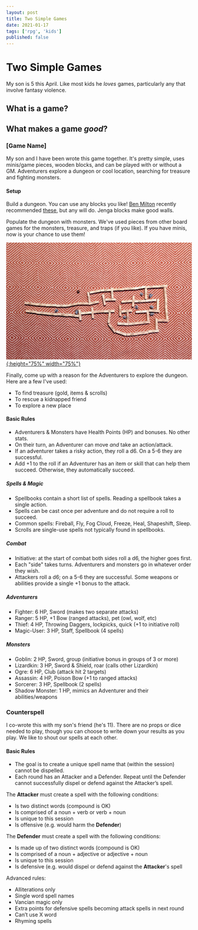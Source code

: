 ```yaml
---
layout: post
title: Two Simple Games
date: 2021-01-17
tags: ['rpg', 'kids']
published: false
---
```


# Two Simple Games
My son is 5 this April. Like most kids he _loves_ games, particularly any that involve fantasy violence.

## What is a game?

## What makes a game _good_?

### [Game Name]
My son and I have been wrote this game together. It's pretty simple, uses minis/game pieces, wooden blocks, and can be played with or without a GM. Adventurers explore a dungeon or cool location, searching for treasure and fighting monsters.

#### Setup
Build a dungeon. You can use any blocks you like! [Ben Milton](https://www.youtube.com/watch?v=fQ-ccPthhDY) recently recommended [these](https://www.amazon.com/gp/product/B00XV13FQG), but any will do. Jenga blocks make good walls.

Populate the dungeon with monsters. We've used pieces from other board games for the monsters, treasure, and traps (if you like). If you have minis, now is your chance to use them!

[![Alt text](/img/a-simple-game/a-simple-game-1.jpg "click to embiggen"){:height="75%" width="75%"}](/img/a-simple-game/a-simple-game-1.jpg)

Finally, come up with a reason for the Adventurers to explore the dungeon. Here are a few I've used:
- To find treasure (gold, items & scrolls)
- To rescue a kidnapped friend
- To explore a new place

#### Basic Rules
- Adventurers & Monsters have Health Points (HP) and bonuses. No other stats.
- On their turn, an Adventurer can move _and_ take an action/attack.
- If an adventurer takes a risky action, they roll a d6. On a 5-6 they are successful.
- Add +1 to the roll if an Adventurer has an item or skill that can help them succeed. Otherwise, they automatically succeed.

##### Spells & Magic
- Spellbooks contain a short list of spells. Reading a spellbook takes a single action.
- Spells can be cast once per adventure and do not require a roll to succeed.
- Common spells: Fireball, Fly, Fog Cloud, Freeze, Heal, Shapeshift, Sleep.  
- Scrolls are single-use spells not typically found in spellbooks.  

##### Combat
- Initiative: at the start of combat both sides roll a d6, the higher goes first.
- Each "side" takes turns. Adventurers and monsters go in whatever order they wish.
- Attackers roll a d6; on a 5-6 they are successful. Some weapons or abilities provide a single +1 bonus to the attack.

##### Adventurers
- Fighter: 6 HP, Sword (makes two separate attacks)
- Ranger: 5 HP, +1 Bow (ranged attacks), pet (owl, wolf, etc)
- Thief: 4 HP, Throwing Daggers, lockpicks, quick (+1 to initiative roll)
- Magic-User: 3 HP, Staff, Spellbook (4 spells)

##### Monsters
- Goblin: 2 HP, Sword, group (initiative bonus in groups of 3 or more)
- Lizardkin: 3 HP, Sword & Shield, roar (calls other Lizardkin)
- Ogre: 6 HP, Club (attack hit 2 targets)
- Assassin: 4 HP, Poison Bow (+1 to ranged attacks)
- Sorcerer: 3 HP, Spellbook (2 spells)
- Shadow Monster: 1 HP, mimics an Adventurer and their abilities/weapons

### Counterspell
I co-wrote this with my son's friend (he's 11). There are no props or dice needed to play, though you can choose to write down your results as you play. We like to shout our spells at each other.

#### Basic Rules
- The goal is to create a unique spell name that (within the session) cannot be dispelled.
- Each round has an Attacker and a Defender. Repeat until the Defender cannot successfully dispel or defend against the Attacker’s spell.

The **Attacker** must create a spell with the following conditions:
- Is two distinct words (compound is OK)
- Is comprised of a noun + verb or verb + noun
- Is unique to this session
- Is offensive (e.g. would harm the **Defender**)

The **Defender** must create a spell with the following conditions:
- Is made up of two distinct words (compound is OK)
- Is comprised of a noun + adjective or adjective + noun
- Is unique to this session
- Is defensive (e.g. would dispel or defend against the **Attacker**'s spell

Advanced rules:
- Alliterations only
- Single word spell names
- Vancian magic only
- Extra points for defensive spells becoming attack spells in next round
- Can’t use X word
- Rhyming spells
